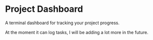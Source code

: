 # Project Dashboard

A terminal dashboard for tracking your project progress.

At the moment it can log tasks, I will be adding a lot more in the future.
